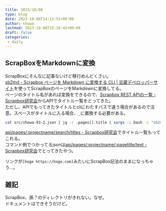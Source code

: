 ```yaml
---
title: 2023/10/08
type: blog
date: 2023-10-08T14:13:51+09:00
author: showa
lastmod: 2023-10-08T15:10:42+09:00
draft: false
categories:
 - daily
---
```


## ScrapBoxをMarkdownに変換

ScrapBoxにそんなに記事ないけど移行めんどくさい。  
[sb2md - Scrapbox ページを Markdown に変換する CLI | 豆蔵デベロッパーサイト](https://developer.mamezou-tech.com/blogs/2022/01/11/sb2md/)を使ってScrapBoxのページをMarkdownに変換してる。  
ページのタイトル名があれば変換をできるので、[Scrapbox REST APIの一覧 - Scrapbox研究会](https://scrapbox.io/scrapboxlab/Scrapbox_REST_API%E3%81%AE%E4%B8%80%E8%A6%A7)からAPIでタイトル一覧をとってきた。  
ただし、APIでもってきたタイトルとcliにわたすパスで違う場合があるので注意。スペースがタイトルに入る場合、`_`に置換する必要がある。  

```bash
cat src/showa-93-2.json | jq -r .pages[].title | xargs -i bash -c "sb2md showa-93/{} > hoge/{}.md"
```

[api/pages/:projectname/search/titles - Scrapbox研究会](https://scrapbox.io/scrapboxlab/api%2Fpages%2F:projectname%2Fsearch%2Ftitles)でタイトル一覧もってこれる。  
コマンド例でつかってるjsonは[api/pages/:projectname/:pagetitle/text - Scrapbox研究会](https://scrapbox.io/scrapboxlab/api%2Fpages%2F:projectname%2F:pagetitle%2Ftext)でとってきたやつ。  

リンクが`[hoge https://hoge.com]`みたいにScrapBox記法のままになっちゃう...。  

## 雑記

ScrapBox、孫？のディレクトリがきれない。なぜ。  
ドキュメントはできそうだけど。  
